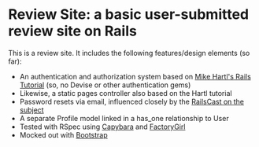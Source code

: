 # Review Site: a basic user-submitted review site on Rails

This is a review site. It includes the following features/design elements (so far):

* An authentication and authorization system based on [Mike Hartl's Rails Tutorial](http://www.railstutorial.org/) (so, no Devise or other authentication gems)
* Likewise, a static pages controller also based on the Hartl tutorial
* Password resets via email, influenced closely by the [RailsCast on the subject](http://railscasts.com/episodes/274-remember-me-reset-password)
* A separate Profile model linked in a has_one relationship to User
* Tested with RSpec using [Capybara](https://github.com/jnicklas/capybara) and [FactoryGirl](https://github.com/thoughtbot/factory_girl)
* Mocked out with [Bootstrap](http://www.getbootstrap.com)